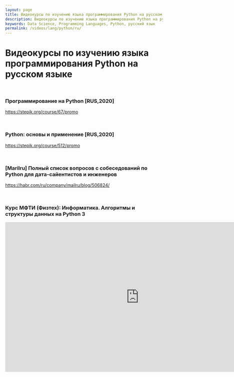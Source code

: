 ```yaml
---
layout: page
title: Видеокурсы по изучению языка программирования Python на русском языке
description: Видеокурсы по изучению языка программирования Python на русском языке
keywords: Data Science, Programming Languages, Python, русский язык
permalink: /videos/lang/python/ru/
---
```


# Видеокурсы по изучению языка программирования Python на русском языке

<br/>

### Программирование на Python [RUS,2020]

https://stepik.org/course/67/promo

<br/>

### Python: основы и применение [RUS,2020]

https://stepik.org/course/512/promo

<br/>

### [Marilru] Полный список вопросов с собеседований по Python для дата-сайентистов и инженеров

https://habr.com/ru/company/mailru/blog/506824/

<br/>

### Курс МФТИ (Физтех): Информатика. Алгоритмы и структуры данных на Python 3

<div align="center">
    <iframe width="853" height="480" src="https://www.youtube.com/embed/KdZ4HF1SrFs" frameborder="0" allow="accelerometer; autoplay; encrypted-media; gyroscope; picture-in-picture" allowfullscreen></iframe>
</div>
